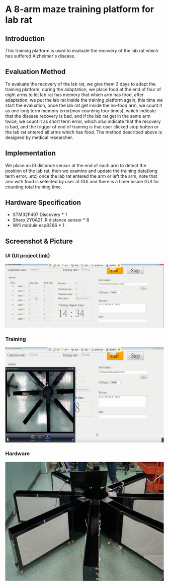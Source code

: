 # A 8-arm maze training platform for lab rat
## Introduction
This training platform is used to evaluate the recovery of the lab rat which has suffered Alzheimer's disease.

## Evaluation Method
To evaluate the recovery of the lab rat, we give them 3 days to adapt the training platform, during the adaptation, we place food at the end of four of eight arms to let lab rat has memory that which arm has food, after adaptation, we put the lab rat inside the training platform again, this time we start the evaluation, once the lab rat get inside the no-food arm, we count it as one long term memory error(max counting four times), which indicate that the disease recovery is bad, and if the lab rat get in the same arm twice, we count it as short term error, which also indicate that the recovery is bad, and the trigger of end of training is that user clicked stop button or the lab rat entered all arms which has food. The method described above is designed by medical researcher.

## Implementation
We place an IR distance sensor at the end of each arm to detect the position of the lab rat, then we examine and update the training data(long term error...etc) once the lab rat entered the arm or left the arm, note that arm with food is selected by user at GUI and there is a timer inside GUI for counting total training time.

## Hardware Specification
- STM32F407 Discovery * 1
- Sharp 2Y0A21 IR distance sensor * 8
- Wifi module esp8266 * 1
## Screenshot & Picture
### UI ([UI project link](https://github.com/flawless0714/8_arm_Maze/tree/wired-transmit))
![Screen](./UI.png)
### Training
![Screen](./training.png)
### Hardware
![Screen](./hardware.png)